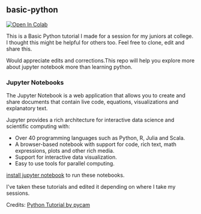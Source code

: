 ## basic-python
[![Open In Colab](https://colab.research.google.com/assets/colab-badge.svg)](https://colab.research.google.com/github/GokulDas027/basic-python/)

This is a Basic Python tutorial I made for a session for my juniors at college. I thought this might be helpful for others too. Feel free to clone, edit and share this.

Would appreciate edits and corrections.This repo will help you explore more about jupyter notebook more than learning python.


### Jupyter Notebooks


The Jupyter Notebook is a web application that allows you to create and share documents that contain live code, equations, visualizations and explanatory text.

Jupyter provides a rich architecture for interactive data science and scientific computing with:
- Over 40 programming languages such as Python, R, Julia and Scala.
- A browser-based notebook with support for code, rich text, math expressions, plots and other rich media.
- Support for interactive data visualization.
- Easy to use tools for parallel computing.


[install jupyter notebook](https://jupyter.readthedocs.io/en/latest/install.html) to run these notebooks.

I've taken these tutorials and edited it depending on where I take my sessions.

Credits: [Python Tutorial by pycam](https://github.com/pycam/python-intro)

